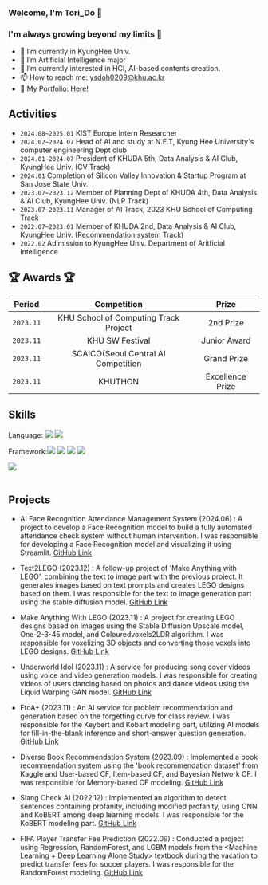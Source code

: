 

### Welcome, I'm Tori_Do 👋
###  I'm always growing beyond my limits 🚀
- 🔭 I’m currently in KyungHee Univ.
- 🌱 I’m Artificial Intelligence major
- 🤔 I’m currently interested in HCI, AI-based contents creation.
- 📫 How to reach me: ysdoh0209@khu.ac.kr
- 📁 My Portfolio: [Here!](https://simple-board-99d.notion.site/Hello-I-m-Yunseo-Do-bca71b3fd8c042938ffd6da7bb61f3e8?pvs=4)


## Activities
- `2024.08~2025.01` KIST Europe Intern Researcher
-  `2024.02~2024.07` Head of AI and study at N.E.T, Kyung Hee University's computer engineering Dept club
-  `2024.01~2024.07` President of KHUDA 5th, Data Analysis & AI Club, KyungHee Univ. (CV Track)
-  `2024.01` Completion of Silicon Valley Innovation & Startup Program at San Jose State Univ.
-  `2023.07~2023.12` Member of Planning Dept of KHUDA 4th, Data Analysis & AI Club, KyungHee Univ. (NLP Track)
-  `2023.07~2023.11` Manager of AI Track, 2023 KHU School of Computing Track
-  `2022.07~2023.01` Member of KHUDA 2nd, Data Analysis & AI Club, KyungHee Univ. (Recommendation system Track)
-  `2022.02` Adimission to KyungHee Univ. Department of Aritficial Intelligence

  
## 🏆 Awards 🏆

| Period | Competition | Prize |
|-------|:--------:|:---------:|
| `2023.11` | KHU School of Computing Track Project | 2nd Prize  |
| `2023.11` | KHU SW Festival | Junior Award |
| `2023.11` | SCAICO(Seoul Central AI Competition | Grand Prize  |
| `2023.11` | KHUTHON | Excellence Prize |

## Skills


Language: <img src="https://img.shields.io/badge/Python-3776AB?style=for-the-badge&logo=Python&logoColor=white"> <img src="https://img.shields.io/badge/C++-00599C?style=for-the-badge&logo=C++&logoColor=white"> 

Framework:<img src="https://img.shields.io/badge/TensorFlow-FF6F00?style=for-the-badge&logo=TensorFlow&logoColor=white"> <img src="https://img.shields.io/badge/Keras-D00000?style=for-the-badge&logo=Keras&logoColor=white"> <img src="https://img.shields.io/badge/HTML5-E34F26?style=for-the-badge&logo=HTML5&logoColor=white"> <img src="https://img.shields.io/badge/CSS3-1572B6?style=for-the-badge&logo=CSS3&logoColor=white"> 

<img src="https://github-readme-stats.vercel.app/api/top-langs/?username=DoYunseo&layout=compact"><br><br>

## Projects
- AI Face Recognition Attendance Management System (2024.06)
: A project to develop a Face Recognition model to build a fully automated attendance check system without human intervention. I was responsible for developing a Face Recognition model and visualizing it using Streamlit.
[GitHub Link](https://github.com/khuda-data/5th-CV-Face-Recognition-Attendance-Management-System)

- Text2LEGO (2023.12)
: A follow-up project of 'Make Anything with LEGO', combining the text to image part with the previous project. It generates images based on text prompts and creates LEGO designs based on them. I was responsible for the text to image generation part using the stable diffusion model.
[GitHub Link](https://github.com/khuda-4th/KHUDA_CV_text2LEGO)

- Make Anything With LEGO (2023.11)
: A project for creating LEGO designs based on images using the Stable Diffusion Upscale model, One-2-3-45 model, and Colouredvoxels2LDR algorithm. I was responsible for voxelizing 3D objects and converting those voxels into LEGO designs.
[GitHub Link](https://github.com/KHAI-2023/Make_Anything_with_LEGO)

- Underworld Idol (2023.11)
: A service for producing song cover videos using voice and video generation models. I was responsible for creating videos of users dancing based on photos and dance videos using the Liquid Warping GAN model.
[GitHub Link](https://github.com/DoYunseo/2023_Track_Project/tree/main)

- FtoA+ (2023.11)
: An AI service for problem recommendation and generation based on the forgetting curve for class review. I was responsible for the Keybert and Kobart modeling part, utilizing AI models for fill-in-the-blank inference and short-answer question generation.
[GitHub Link](https://github.com/gitwub5/FtoA_flask_server)

- Diverse Book Recommendation System (2023.09)
: Implemented a book recommendation system using the 'book recommendation dataset' from Kaggle and User-based CF, Item-based CF, and Bayesian Network CF. I was responsible for Memory-based CF modeling.
[GitHub Link](https://github.com/khuda-4th/ml_toy_project_team2)

- Slang Check AI (2022.12)
: Implemented an algorithm to detect sentences containing profanity, including modified profanity, using CNN and KoBERT among deep learning models. I was responsible for the KoBERT modeling part.
[GitHub Link](https://github.com/DoYunseo/Project-Slang_check_AI)

- FIFA Player Transfer Fee Prediction (2022.09)
: Conducted a project using Regression, RandomForest, and LGBM models from the <Machine Learning + Deep Learning Alone Study> textbook during the vacation to predict transfer fees for soccer players. I was responsible for the RandomForest modeling.
[GitHub Link](https://github.com/DoYunseo/Project-FIFA_player_transfer_fee_forecast)



<!--
**DoYunseo/DoYunseo** is a ✨ _special_ ✨ repository because its `README.md` (this file) appears on your GitHub profile.

Here are some ideas to get you started:

- 🔭 I’m currently working on ...
- 🌱 I’m currently learning ...
- 👯 I’m looking to collaborate on ...
- 🤔 I’m looking for help with ...
- 💬 Ask me about ...
- 📫 How to reach me: ...
- 😄 Pronouns: ...
- ⚡ Fun fact: ...
-->
